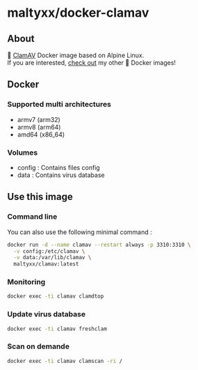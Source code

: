 # maltyxx/docker-clamav

## About

🐳 [ClamAV](https://www.clamav.net) Docker image based on Alpine Linux.<br />
If you are interested, [check out](https://hub.docker.com/r/maltyxx/) my other 🐳 Docker images!

## Docker

### Supported multi architectures

- armv7 (arm32)
- armv8 (arm64)
- amd64 (x86_64)

### Volumes

* config : Contains files config
* data : Contains virus database

## Use this image

### Command line

You can also use the following minimal command :

```bash
docker run -d --name clamav --restart always -p 3310:3310 \
  -v config:/etc/clamav \
  -v data:/var/lib/clamav \
  maltyxx/clamav:latest
```

### Monitoring

```bash
docker exec -ti clamav clamdtop
```

### Update virus database

```bash
docker exec -ti clamav freshclam
```

### Scan on demande

```bash
docker exec -ti clamav clamscan -ri /
```
